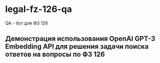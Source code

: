 # legal-fz-126-qa

QA - бот для ФЗ 126

## Демонстрация использования OpenAI GPT-3 Embedding API для решения задачи поиска ответов на вопросы по ФЗ 126
